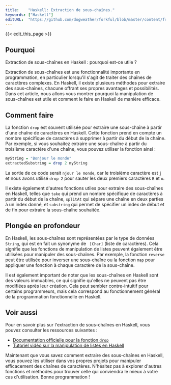 ```yaml
---
title:    "Haskell: Extraction de sous-chaînes."
keywords: ["Haskell"]
editURL:  "https://github.com/dogweather/forkful/blob/master/content/fr/haskell/extracting-substrings.md"
---
```


{{< edit_this_page >}}

## Pourquoi 

Extraction de sous-chaînes en Haskell : pourquoi est-ce utile ? 

Extraction de sous-chaînes est une fonctionnalité importante en programmation, en particulier lorsqu'il s'agit de traiter des chaînes de caractères complexes. En Haskell, il existe plusieurs méthodes pour extraire des sous-chaînes, chacune offrant ses propres avantages et possibilités. Dans cet article, nous allons vous montrer pourquoi la manipulation de sous-chaînes est utile et comment le faire en Haskell de manière efficace. 

## Comment faire 

La fonction `drop` est souvent utilisée pour extraire une sous-chaîne à partir d'une chaîne de caractères en Haskell. Cette fonction prend en compte un nombre spécifique de caractères à supprimer à partir du début de la chaîne. Par exemple, si vous souhaitez extraire une sous-chaîne à partir du troisième caractère d'une chaîne, vous pouvez utiliser la fonction ainsi : 

```Haskell 
myString = "Bonjour le monde" 
extractedSubstring = drop 2 myString 
```

La sortie de ce code serait `njour le monde`, car le troisième caractère est `j` et nous avons utilisé `drop 2` pour sauter les deux premiers caractères `B` et `o`. 

Il existe également d'autres fonctions utiles pour extraire des sous-chaînes en Haskell, telles que `take` qui prend un nombre spécifique de caractères à partir du début de la chaîne, `splitAt` qui sépare une chaîne en deux parties à un index donné, et `substring` qui permet de spécifier un index de début et de fin pour extraire la sous-chaîne souhaitée. 

## Plongée en profondeur 

En Haskell, les sous-chaînes sont représentées par le type de données `String`, qui est en fait un synonyme de ` [Char]` (liste de caractères). Cela signifie que les fonctions de manipulation de listes peuvent également être utilisées pour manipuler des sous-chaînes. Par exemple, la fonction `reverse` peut être utilisée pour inverser une sous-chaîne ou la fonction `map` pour appliquer une fonction à chaque caractère de la sous-chaîne. 

Il est également important de noter que les sous-chaînes en Haskell sont des valeurs immuables, ce qui signifie qu'elles ne peuvent pas être modifiées après leur création. Cela peut sembler contre-intuitif pour certains programmeurs, mais cela correspond au fonctionnement général de la programmation fonctionnelle en Haskell. 

## Voir aussi 

Pour en savoir plus sur l'extraction de sous-chaînes en Haskell, vous pouvez consulter les ressources suivantes : 

- [Documentation officielle pour la fonction `drop`](https://hackage.haskell.org/package/base-4.14.0.0/docs/Prelude.html#v:drop) 
- [Tutoriel vidéo sur la manipulation de listes en Haskell](https://www.youtube.com/watch?v=92S4zgXN17o) 

Maintenant que vous savez comment extraire des sous-chaînes en Haskell, vous pouvez les utiliser dans vos propres projets pour manipuler efficacement des chaînes de caractères. N'hésitez pas à explorer d'autres fonctions et méthodes pour trouver celle qui conviendra le mieux à votre cas d'utilisation. Bonne programmation !